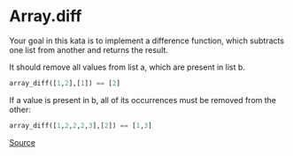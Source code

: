 # Array.diff

Your goal in this kata is to implement a difference function, which subtracts one list from another and returns the result.

It should remove all values from list a, which are present in list b.

```python
array_diff([1,2],[1]) == [2]
```

If a value is present in b, all of its occurrences must be removed from the other:

```python
array_diff([1,2,2,2,3],[2]) == [1,3]
```

[Source](https://www.codewars.com/kata/523f5d21c841566fde000009/train/python)